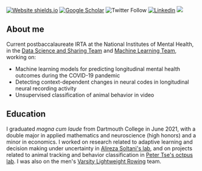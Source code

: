 
[![Website shields.io](https://img.shields.io/badge/Personal%20website%3F-yes-green.svg?style=flat)](https://carlwharris.github.io/)
[![Google Scholar](https://img.shields.io/badge/Google%20Scholar-4285F4.svg?style=flat&logo=Google-Scholar&logoColor=white)](https://scholar.google.com/citations?user=Llwf_dQAAAAJ&hl=en)
![Twitter Follow](https://img.shields.io/twitter/follow/Carl_W_Harris?style=social)
[![Linkedin](https://img.shields.io/badge/LinkedIn-0077B5?style=flat&logo=linkedin&logoColor=white)](https://www.linkedin.com/in/carlwharris/)
![](https://komarev.com/ghpvc/?username=carlwharris)

## About me


Current postbaccalaureate IRTA at the National Institutes of Mental Health, in the [Data Science and Sharing Team](https://cmn.nimh.nih.gov/dsst) and [Machine Learning Team](https://cmn.nimh.nih.gov/mlt), working on:

* Machine learning models for predicting longitudinal mental health outcomes during the COVID-19 pandemic
* Detecting context-dependent changes in neural codes in longitudinal neural recording activity
* Unsupervised classification of animal behavior in video


## Education

I graduated *magna cum laude* from Dartmouth College in June 2021, with a double major in applied mathematics and neuroscience (high honors) and a minor in economics. I worked on research related to adaptive learning and decision making under uncertainty in [Alireza Soltani's lab](http://ccnl.dartmouth.edu/), and on projects related to animal tracking and behavior classification in [Peter Tse's octpus lab](https://sites.dartmouth.edu/peter/). I was also on the men's [Varsity Lightweight Rowing](https://dartmouthsports.com/sports/rowing) team.
